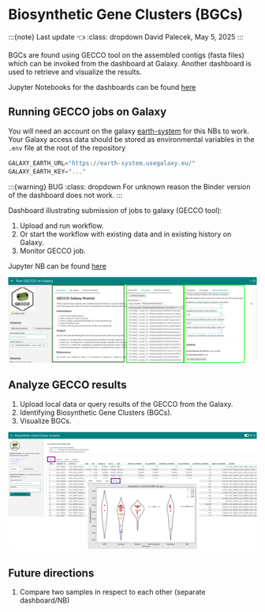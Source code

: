 # Biosynthetic Gene Clusters (BGCs)

:::{note} Last update 👈
:class: dropdown
David Palecek, May 5, 2025
:::

BGCs are found using GECCO tool on the assembled contigs (fasta files) which can be invoked from the dashboard at Galaxy. Another dashboard is used to retrieve and visualize the results.

Jupyter Notebooks for the dashboards can be found [here](https://github.com/emo-bon/momics-demos/tree/main/wf3_gene_clusters)

## Running GECCO jobs on Galaxy

You will need an account on the galaxy [earth-system](https://earth-system.usegalaxy.eu/) for this NBs to work. Your Galaxy access data should be stored as environmental variables in the `.env` file at the root of the repository

```python
GALAXY_EARTH_URL="https://earth-system.usegalaxy.eu/"
GALAXY_EARTH_KEY="..."
```

:::{warning} BUG
:class: dropdown
For unknown reason the Binder version of the dashboard does not work.
:::

Dashboard illustrating submission of jobs to galaxy (GECCO tool):

1. Upload and run workflow.
2. Or start the workflow with existing data and in existing history on Galaxy.
3. Monitor GECCO job.

Jupyter NB can be found [here](https://github.com/emo-bon/momics-demos/blob/main/wf3_gene_clusters/bgc_run_gecco_job.ipynb)

![gecco run job](../../assets/figs/gecco01.png)

## Analyze GECCO results

1. Upload local data or query results of the GECCO from the Galaxy.
2. Identifying Biosynthetic Gene Clusters (BGCs).
3. Visualize BGCs.

![gecco analyze single run](../../assets/figs/gecco02.png)

## Future directions

1. Compare two samples in respect to each other (separate dashboard/NB)
